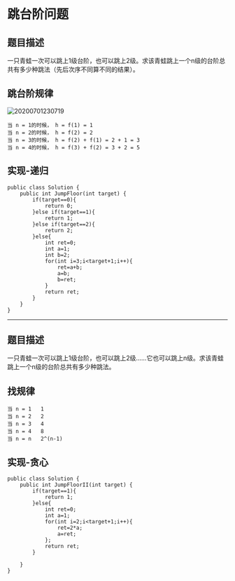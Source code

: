 # 跳台阶问题

## 题目描述

一只青蛙一次可以跳上1级台阶，也可以跳上2级。求该青蛙跳上一个n级的台阶总共有多少种跳法（先后次序不同算不同的结果）。

## 跳台阶规律

![20200701230719](http://cdn.heroxu.com/20200701230719.png)

```
当 n = 1的时候， h = f(1) = 1
当 n = 2的时候， h = f(2) = 2
当 n = 3的时候， h = f(2) + f(1) = 2 + 1 = 3
当 n = 4的时候， h = f(3) + f(2) = 3 + 2 = 5
```

## 实现-递归

```
public class Solution {
    public int JumpFloor(int target) {
        if(target==0){
            return 0;
        }else if(target==1){
            return 1;
        }else if(target==2){
            return 2;
        }else{
            int ret=0;
            int a=1;
            int b=2;
            for(int i=3;i<target+1;i++){
                ret=a+b;
                a=b;
                b=ret;
            }
            return ret;
        }
    }
}
```

---

## 题目描述

一只青蛙一次可以跳上1级台阶，也可以跳上2级……它也可以跳上n级。求该青蛙跳上一个n级的台阶总共有多少种跳法。  

## 找规律

```
当 n = 1   1
当 n = 2   2
当 n = 3   4
当 n = 4   8
当 n = n   2^(n-1)
```

## 实现-贪心

```
public class Solution {
    public int JumpFloorII(int target) {
        if(target==1){
            return 1;
        }else{
            int ret=0;
            int a=1;
            for(int i=2;i<target+1;i++){
                ret=2*a;
                a=ret;
            };
            return ret;
        }
        
    }
}
```